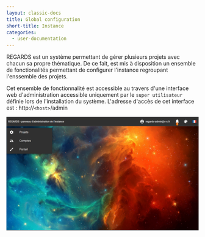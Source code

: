 ```yaml
---
layout: classic-docs
title: Global configuration
short-title: Instance
categories:
  - user-documentation
---
```


REGARDS est un système permettant de gérer plusieurs projets avec chacun sa propre thématique. De ce fait, est mis à disposition un ensemble de fonctionalités permettant de configurer l'instance regroupant l'enssemble des projets.  

Cet ensemble de fonctionnalité est accessible au travers d'une interface web d'administration accessible uniquement par le `super utilisateur` définie lors de l'installation du système. L'adresse d'accès de cet interface est : http://`<host>`/admin

![Interface d'administration de l'instance](/assets/images/user-documentation/admin-instance/admin-instance-hmi.png)
